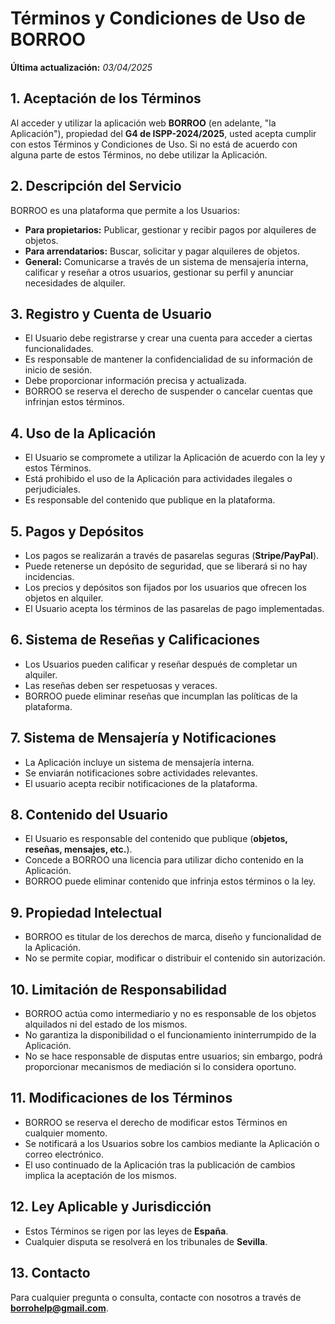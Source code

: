 # Términos y Condiciones de Uso de BORROO
**Última actualización:** *03/04/2025* 

## 1. Aceptación de los Términos  
Al acceder y utilizar la aplicación web **BORROO** (en adelante, "la Aplicación"), propiedad del **G4 de ISPP-2024/2025**, usted acepta cumplir con estos Términos y Condiciones de Uso. Si no está de acuerdo con alguna parte de estos Términos, no debe utilizar la Aplicación.  

## 2. Descripción del Servicio  
BORROO es una plataforma que permite a los Usuarios:  

- **Para propietarios:** Publicar, gestionar y recibir pagos por alquileres de objetos.  
- **Para arrendatarios:** Buscar, solicitar y pagar alquileres de objetos.  
- **General:** Comunicarse a través de un sistema de mensajería interna, calificar y reseñar a otros usuarios, gestionar su perfil y anunciar necesidades de alquiler.  

## 3. Registro y Cuenta de Usuario  

- El Usuario debe registrarse y crear una cuenta para acceder a ciertas funcionalidades.  
- Es responsable de mantener la confidencialidad de su información de inicio de sesión.  
- Debe proporcionar información precisa y actualizada.  
- BORROO se reserva el derecho de suspender o cancelar cuentas que infrinjan estos términos.  

## 4. Uso de la Aplicación  

- El Usuario se compromete a utilizar la Aplicación de acuerdo con la ley y estos Términos.  
- Está prohibido el uso de la Aplicación para actividades ilegales o perjudiciales.  
- Es responsable del contenido que publique en la plataforma.  

## 5. Pagos y Depósitos  

- Los pagos se realizarán a través de pasarelas seguras (**Stripe/PayPal**).  
- Puede retenerse un depósito de seguridad, que se liberará si no hay incidencias.  
- Los precios y depósitos son fijados por los usuarios que ofrecen los objetos en alquiler.  
- El Usuario acepta los términos de las pasarelas de pago implementadas.  

## 6. Sistema de Reseñas y Calificaciones  

- Los Usuarios pueden calificar y reseñar después de completar un alquiler.  
- Las reseñas deben ser respetuosas y veraces.  
- BORROO puede eliminar reseñas que incumplan las políticas de la plataforma.  

## 7. Sistema de Mensajería y Notificaciones  

- La Aplicación incluye un sistema de mensajería interna.  
- Se enviarán notificaciones sobre actividades relevantes.  
- El usuario acepta recibir notificaciones de la plataforma.  

## 8. Contenido del Usuario  

- El Usuario es responsable del contenido que publique (**objetos, reseñas, mensajes, etc.**).  
- Concede a BORROO una licencia para utilizar dicho contenido en la Aplicación.  
- BORROO puede eliminar contenido que infrinja estos términos o la ley.  

## 9. Propiedad Intelectual  

- BORROO es titular de los derechos de marca, diseño y funcionalidad de la Aplicación.  
- No se permite copiar, modificar o distribuir el contenido sin autorización.  

## 10. Limitación de Responsabilidad  

- BORROO actúa como intermediario y no es responsable de los objetos alquilados ni del estado de los mismos.  
- No garantiza la disponibilidad o el funcionamiento ininterrumpido de la Aplicación.  
- No se hace responsable de disputas entre usuarios; sin embargo, podrá proporcionar mecanismos de mediación si lo considera oportuno.  

## 11. Modificaciones de los Términos  

- BORROO se reserva el derecho de modificar estos Términos en cualquier momento.  
- Se notificará a los Usuarios sobre los cambios mediante la Aplicación o correo electrónico.  
- El uso continuado de la Aplicación tras la publicación de cambios implica la aceptación de los mismos.  

## 12. Ley Aplicable y Jurisdicción  

- Estos Términos se rigen por las leyes de **España**.  
- Cualquier disputa se resolverá en los tribunales de **Sevilla**.  

## 13. Contacto  
Para cualquier pregunta o consulta, contacte con nosotros a través de **borrohelp@gmail.com**.  
